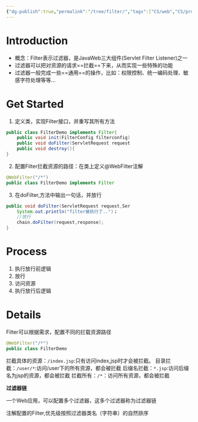 ```yaml
---
{"dg-publish":true,"permalink":"/tree/filter/","tags":["CS/web","CS/programming-languages/java/javaweb"],"created":"2022-08-14T14:49:33.405+08:00","updated":"2023-08-27T03:10:09.882+08:00"}
---
```



# Introduction

- 概念：Filter表示过滤器，是JavaWeb三大组件(Servlet Filter Listener)之一
- 过滤器可以把对资源的请求==拦截==下来，从而实现一些特殊的功能
- 过滤器一般完成一些==通用==的操作，比如：权限控制、统一编码处理、敏感字符处理等等…

# Get Started

1. 定义类，实现Filter接口，并重写其所有方法
```java
public class FilterDemo implements Filter{
	public void init(FilterConfig filterconfig)
	public void doFilter(ServletRequest request
	public void destroy(){
}
```
2. 配置Filter拦截资源的路径：在类上定义@WebFilter注解
```java
@WebFilter("/*")
public class FilterDemo implements Filter
```
3. 在doFilter,方法中输出一句话，并放行
```java
public void doFilter(ServletRequest request,Ser
	System.out.println("filter被执行了..")；
	//放行
	chain.doFilter(request,response);
}										 
```



# Process

1. 执行放行前逻辑
2. 放行
3. 访问资源
4. 执行放行后逻辑

# Details

Filter可以根据需求，配置不同的拦载资源路径
```java
@WebFilter("/*")
public class FilterDemo
```

拦截具体的资源：`/index.jsp`:只有访问index,jsp时才会被拦截。
目录拦截：`/user/*`:访问/user下的所有资源，都会被拦截
后缀名拦截：`*.jsp`:访问后缀名为jsp的资源，都会被拦截
拦截所有：`/*`：访问所有资源，都会被拦截

**过滤器链**

一个Web应用，可以配置多个过滤器，这多个过滤器称为过滤器链

注解配置的Filter,优先级按照过滤器类名（字符串）的自然排序